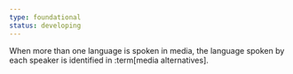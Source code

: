 ```yaml
---
type: foundational
status: developing
---
```


When more than one language is spoken in media, the language spoken by each speaker is identified in :term[media alternatives].